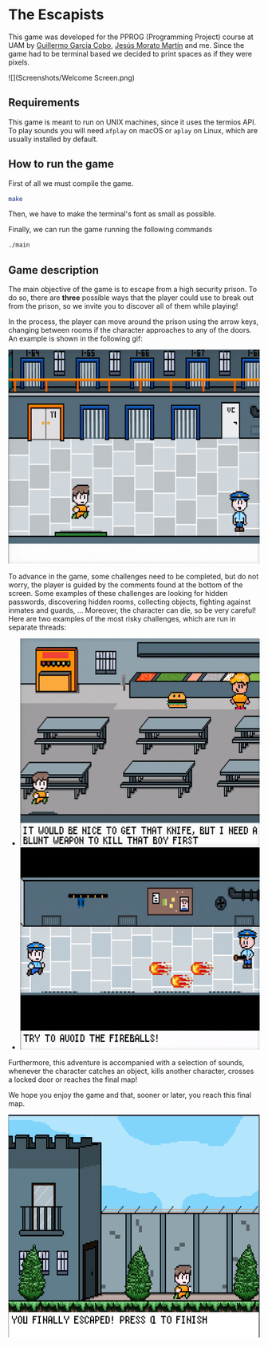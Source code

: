 # The Escapists

This game was developed for the PPROG (Programming Project) course at UAM by [Guillermo García Cobo](https://github.com/atmguille), [Jesús Morato Martín](https://github.com/mapachepurpuratouris) and me. Since the game had to be terminal based we decided to print spaces as if they were pixels. 

![](Screenshots/Welcome Screen.png)

## Requirements

This game is meant to run on UNIX machines, since it uses the termios API. To play sounds you will need `afplay` on macOS or `aplay` on Linux, which are usually installed by default. 

## How to run the game

First of all we must compile the game.

```bash
make
```

Then, we have to make the terminal's font as small as possible. 

 Finally, we can run the game running the following commands

```bash
./main
```

## Game description

The main objective of the game is to escape from a high security prison. To do so, there are **three** possible ways that the player could use to break out from the prison, so we invite you to discover all of them while playing!

In the process, the player can move around the prison using the arrow keys, changing between rooms if the character approaches to any of the doors. An example is shown in the following gif:

![](Screenshots/from_corridor_to_yard.gif)

To advance in the game, some challenges need to be completed, but do not worry, the player is guided by the comments found at the bottom of the screen. Some examples of these challenges are looking for hidden passwords, discovering hidden rooms, collecting objects, fighting against inmates and guards, ... Moreover, the character can die, so be very careful! Here are two examples of the most risky challenges, which are run in separate threads:

* ![](Screenshots/hamburguers.gif)
* ![](Screenshots/fireballs.gif)

Furthermore, this adventure is accompanied with a selection of sounds, whenever the character catches an object, kills another character, crosses a locked door or reaches the final map!

We hope you enjoy the game and that, sooner or later, you reach this final map.

![](Screenshots/Finish.png)